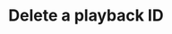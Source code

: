 ---
title: Delete a playback ID
excerpt: >
  This endpoint allows you to remove a specific playback ID associated with a
  media asset. Deleting a playbackId will revoke access to the media content
  linked to that ID. 



  #### How it works


  1. Make a DELETE request to the /on-demand/{mediaId}/playback-ids endpoint,
  replacing {mediaId} with the uploadId or id of the media asset from which you
  want to delete the playback ID. 


  2. Specify the playback ID you wish to delete in the request body. 


  **Use case:** Your platform offers limited-time access to premium content.
  When the subscription expires, you can revoke access to the content by
  deleting the associated playback ID, preventing users from streaming the video
  further. 
api:
  file: api.json
  operationId: delete-media-playback-id
hidden: false
---